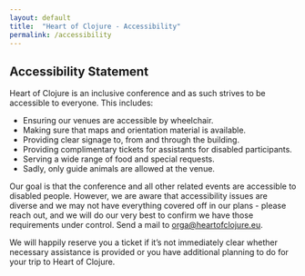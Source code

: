 ```yaml
---
layout: default
title:  "Heart of Clojure - Accessibility"
permalink: /accessibility
---
```


## Accessibility Statement

Heart of Clojure is an inclusive conference and as such strives to be accessible to everyone. This includes:

- Ensuring our venues are accessible by wheelchair.
- Making sure that maps and orientation material is available.
- Providing clear signage to, from and through the building.
- Providing complimentary tickets for assistants for disabled participants.
- Serving a wide range of food and special requests.
- Sadly, only guide animals are allowed at the venue.

Our goal is that the conference and all other related events are accessible to
disabled people. However, we are aware that accessibility issues are diverse and
we may not have everything covered off in our plans - please reach out, and we
will do our very best to confirm we have those requirements under control. Send
a mail to [orga@heartofclojure.eu](mailto:orga@heartofclojure.eu).

We will happily reserve you a ticket if it’s not immediately clear whether
necessary assistance is provided or you have additional planning to do for your
trip to Heart of Clojure.
